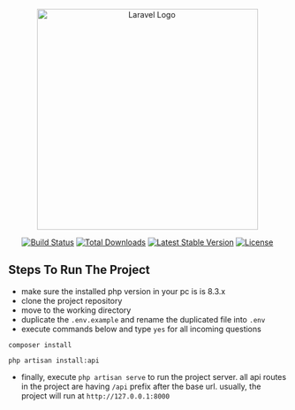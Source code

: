 <p align="center"><a href="https://laravel.com" target="_blank"><img src="https://raw.githubusercontent.com/laravel/art/master/logo-lockup/5%20SVG/2%20CMYK/1%20Full%20Color/laravel-logolockup-cmyk-red.svg" width="400" alt="Laravel Logo"></a></p>

<p align="center">
<a href="https://github.com/laravel/framework/actions"><img src="https://github.com/laravel/framework/workflows/tests/badge.svg" alt="Build Status"></a>
<a href="https://packagist.org/packages/laravel/framework"><img src="https://img.shields.io/packagist/dt/laravel/framework" alt="Total Downloads"></a>
<a href="https://packagist.org/packages/laravel/framework"><img src="https://img.shields.io/packagist/v/laravel/framework" alt="Latest Stable Version"></a>
<a href="https://packagist.org/packages/laravel/framework"><img src="https://img.shields.io/packagist/l/laravel/framework" alt="License"></a>
</p>

## Steps To Run The Project

- make sure the installed php version in your pc is is 8.3.x
- clone the project repository
- move to the working directory
- duplicate the ```.env.example``` and rename the duplicated file into ```.env```
- execute commands below and type ```yes``` for all incoming questions
```
composer install

php artisan install:api
```
- finally, execute ```php artisan serve``` to run the project server. all api routes in the project are having ```/api``` prefix after the base url. usually, the project will run at ```http://127.0.0.1:8000```
